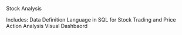 Stock Analysis 

Includes:
Data Definition Language in SQL for Stock Trading and Price Action Analysis 
Visual Dashbaord
